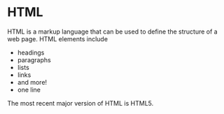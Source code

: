 # HTML

HTML is a markup language that can be used to define the structure of a web page. HTML elements include

* headings
* paragraphs
* lists
* links
* and more!
* one line 

The most recent major version of HTML is HTML5.